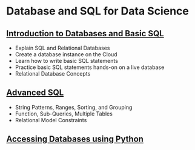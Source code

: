 # Database and SQL for Data Science

## [Introduction to Databases and Basic SQL](Introduction&#32;to&#32;Databases&#32;and&#32;Basic&#32;SQL/Introduction&#32;to&#32;Databases&#32;and&#32;Basic&#32;SQL.md)

* Explain SQL and Relational Databases
* Create a database instance on the Cloud
* Learn how to write basic SQL statements
* Practice basic SQL statements hands-on on a live database
* Relational Database Concepts

## [Advanced SQL](Advanced&#32;SQL/Advanced&#32;SQL.md)

* String Patterns, Ranges, Sorting, and Grouping
* Function, Sub-Queries, Multiple Tables
* Relational Model Constraints

## [Accessing Databases using Python](Accessing%20Database%20using%20Python/Accessing%20Database%20using%20Python.md)

